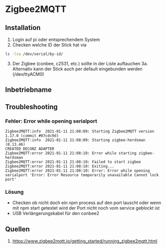 # Zigbee2MQTT

## Installation

1. Login auf pi oder entsprechendem System
2. Checken welche ID der Stick hat via
```bash
ls -lsa /dev/serial/by-id/
```
3. Der Zigbee (conbee, c2531, etc.) sollte in der Liste auftauchen
3a. Alternativ kann der Stick auch per default eingebunden werden (/dev/ttyACM0)

## Inbetriebname

## Troubleshooting
### Fehler: Error while opening serialport
```
Zigbee2MQTT:info  2021-01-11 21:08:09: Starting Zigbee2MQTT version 1.17.0 (commit #07cdc9d)
Zigbee2MQTT:info  2021-01-11 21:08:09: Starting zigbee-herdsman (0.13.46)
CREATED DECONZ ADAPTER
Zigbee2MQTT:error 2021-01-11 21:08:10: Error while starting zigbee-herdsman
Zigbee2MQTT:error 2021-01-11 21:08:10: Failed to start zigbee
Zigbee2MQTT:error 2021-01-11 21:08:10: Exiting...
Zigbee2MQTT:error 2021-01-11 21:08:10: Error: Error while opening serialport 'Error: Error Resource temporarily unavailable Cannot lock port'
```

### Lösung
- Checken ob nicht doch ein npm process auf den port lauscht oder wenn mit npm start getestet wird der Port nicht noch vom service geblockt ist
- USB Verlängerungskabel für den conbee2

## Quellen

1. https://www.zigbee2mqtt.io/getting_started/running_zigbee2mqtt.html